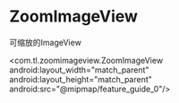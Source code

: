 # ZoomImageView
可缩放的ImageView

<com.tl.zoomimageview.ZoomImageView
        android:layout_width="match_parent"
        android:layout_height="match_parent"
        android:src="@mipmap/feature_guide_0"/>
